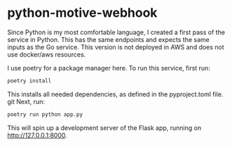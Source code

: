 # python-motive-webhook

Since Python is my most comfortable language, I created a first pass of the service in Python. This has the same endpoints and expects the same inputs as the Go service. This version is not deployed in AWS and does not use docker/aws resources.

I use poetry for a package manager here. To run this service, first run:

```bash
poetry install
```

This installs all needed dependencies, as defined in the pyproject.toml file.
git
Next, run:

```bash
poetry run python app.py
```

This will spin up a development server of the Flask app, running on http://127.0.0.1:8000.
